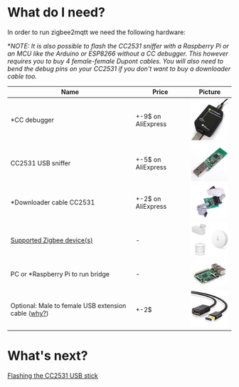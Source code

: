 ---
---
# What do I need?

In order to run zigbee2mqtt we need the following hardware:

**NOTE: It is also possible to flash the CC2531 sniffer with a Raspberry Pi or an MCU like the Arduino or ESP8266 without a CC debugger. This however requires you to buy 4 female-female Dupont cables. You will also need to bend the debug pins on your CC2531 if you don't want to buy a downloader cable too.*


| Name | Price | Picture |
| ------------- | ------------- | ------------- |
| *CC debugger | +-9$ on AliExpress | ![CC debugger](../images/cc_debugger.jpg) |
| CC2531 USB sniffer | +-5$ on AliExpress | ![CC2531 USB sniffer](../images/cc2531.jpg) |
| *Downloader cable CC2531 | +-2$ on AliExpress | ![Downloader cable CC2531](../images/downloader_cable.png) |
| [Supported Zigbee device(s)](../information/supported_devices.md) | - | ![Zigbee devices](../images/xiaomi_sensors.jpg) |
| PC or *Raspberry Pi to run bridge | - | ![Raspberry Pi](../images/pi.jpg) |
| Optional: Male to female USB extension cable ([why?](../how_tos/how_to_improve_network_range.md)) | +-2$ | ![USB extension cable](../images/usb_extension_cable.jpg) |

# What's next?
[Flashing the CC2531 USB stick](flashing_the_cc2531.md)
